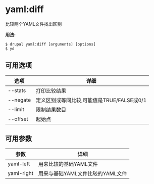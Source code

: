 # yaml:diff
比较两个YAML文件找出区别

**用法:**
```
$ drupal yaml:diff [arguments] [options]
$ yd  
```

## 可用选项
选项 | 详细
-------|-------------
--stats | 打印比较结果
--negate | 定义区别或等同比较,可能值是TRUE/FALSE或0/1
--limit | 限制结果数目
--offset | 起始点

## 可用参数
参数 | 详细
---------|-------------
yaml-left | 用来比较的基础YAML文件
yaml-right | 用来与基础YAML文件比较的YAML文件
